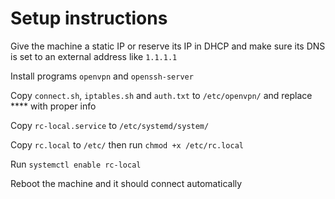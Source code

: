 # Setup instructions

Give the machine a static IP or reserve its IP in DHCP and make sure its DNS is set to an external address like `1.1.1.1`

Install programs `openvpn` and  `openssh-server`

Copy `connect.sh`, `iptables.sh` and `auth.txt` to `/etc/openvpn/` and replace **** with proper info

Copy `rc-local.service` to `/etc/systemd/system/`

Copy `rc.local` to `/etc/` then run `chmod +x /etc/rc.local`

Run `systemctl enable rc-local`

Reboot the machine and it should connect automatically
